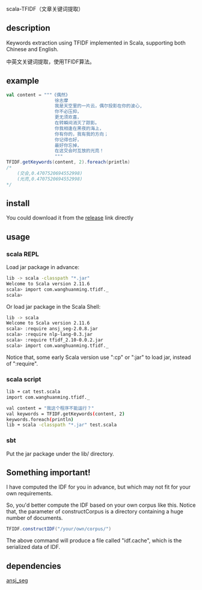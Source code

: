 scala-TFIDF（文章关键词提取）

## description
Keywords extraction using TFIDF implemented in Scala, supporting both Chinese and English. 

中英文关键词提取，使用TFIDF算法。

## example
```scala
val content = """《偶然》
                  徐志摩
                  我是天空里的一片云，偶尔投影在你的波心,
                  你不必压抑，
                  更无须欢喜，
                  在转瞬间消灭了踪影。
                  你我相逢在黑夜的海上，
                  你有你的，我有我的方向；
                  你记得也好，
                  最好你忘掉，
                  在这交会时互放的光亮！
                  """
TFIDF.getKeywords(content, 2).foreach(println)
/*
    (交会,0.4707520694552998)
    (光亮,0.4707520694552998)
*/
```

## install
You could download it from the [release](https://github.com/HelloCodeMing/scala-tfidf/releases/) link directly

## usage

### scala REPL
Load jar package in advance:
```bash
lib -> scala -classpath "*.jar"
Welcome to Scala version 2.11.6
scala> import com.wanghuanming.tfidf._
scala> 
```
Or load jar package in the Scala Shell:
```bash
lib -> scala 
Welcome to Scala version 2.11.6
scala> :require ansj_seg-2.0.8.jar
scala> :require nlp-lang-0.3.jar
scala> :require tfidf_2.10-0.0.2.jar
scala> import com.wanghuanming.tfidf._
```
Notice that, some early Scala version use ":cp" or ":jar" to load jar, instead of ":require".
### scala script
```bash
lib ➜ cat test.scala
import com.wanghuanming.tfidf._

val content = "我这个程序不能运行？"
val keywords = TFIDF.getKeywords(content, 2)
keywords.foreach(println)
lib ➜ scala -classpath "*.jar" test.scala
```

### sbt
Put the jar package under the lib/ directory.


## Something important!
I have computed the IDF for you in advance, but which may not fit for your own requirements.

So, you'd better compute the IDF based on your own corpus like this.
Notice that, the parameter of constructCorpus is a directory containing a huge number of documents.

```scala
TFIDF.constructIDF("/your/own/corpus/")
```
The above command will produce a file called "idf.cache", which is the serialized data of IDF.

## dependencies
[ansj_seg](https://github.com/NLPchina/ansj_seg)
